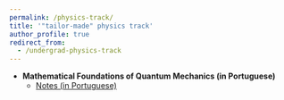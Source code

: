 ```yaml
---
permalink: /physics-track/
title: '"tailor-made" physics track'
author_profile: true
redirect_from: 
  - /undergrad-physics-track
---
```


* **Mathematical Foundations of Quantum Mechanics (in Portuguese)**
  *  [Notes (in Portuguese)](https://github.com/jcbarczyszyn/jcbarczyszyn.github.io/blob/master/files/notas_fmq.pdf)

